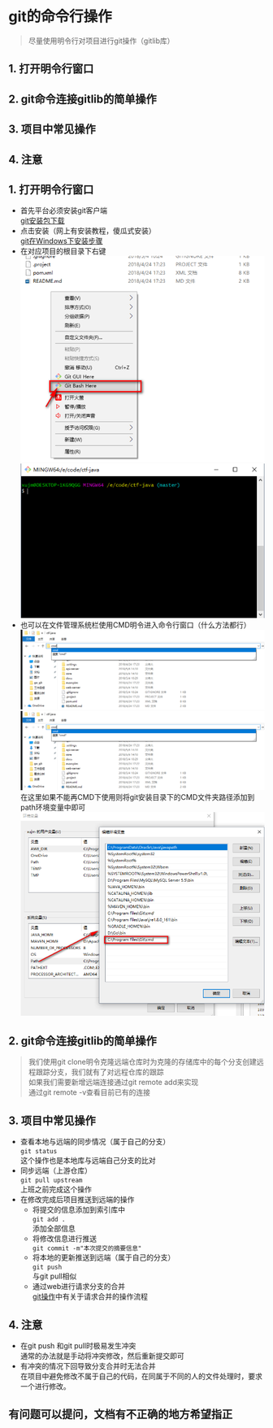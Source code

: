 # git的命令行操作
>尽量使用明令行对项目进行git操作（gitlib库）  

## 1. 打开明令行窗口  
## 2. git命令连接gitlib的简单操作
## 3. 项目中常见操作
## 4. 注意

## 1. 打开明令行窗口
- 首先平台必须安装git客户端  
	[git安装包下载](https://github.com/git-for-windows/git/releases/download/v2.17.0.windows.1/Git-2.17.0-64-bit.exe "git的安装")
- 点击安装（网上有安装教程，傻瓜式安装）     
	[git在Windows下安装步骤](https://blog.csdn.net/jiguanghoverli/article/details/7902791)
- 在对应项目的根目录下右键  
	![](https://github.com/MarkXv/staticFile/blob/master/img/go_git/2018-05-06_145852.png)  
	![](https://github.com/MarkXv/staticFile/blob/master/img/go_git/2018-05-06_150524.png)  
- 也可以在文件管理系统栏使用CMD明令进入命令行窗口（什么方法都行）  
	![](https://github.com/MarkXv/staticFile/blob/master/img/go_git/2018-05-06_150610.png)  
	![](https://github.com/MarkXv/staticFile/blob/master/img/go_git/2018-05-06_150610.png)  
	在这里如果不能再CMD下使用则将git安装目录下的CMD文件夹路径添加到path环境变量中即可  
	![](https://github.com/MarkXv/staticFile/blob/master/img/go_git/2018-05-06_151158.png)  
## 2. git命令连接gitlib的简单操作
> 我们使用git clone明令克隆远端仓库时为克隆的存储库中的每个分支创建远程跟踪分支，我们就有了对远程仓库的跟踪  
> 如果我们需要新增远端连接通过git remote add来实现  
> 通过git remote -v查看目前已有的连接
## 3. 项目中常见操作
- 查看本地与远端的同步情况（属于自己的分支）  
	`git status`  
	这个操作也是本地库与远端自己分支的比对
- 同步远端（上游仓库）  
	`git pull upstream `   
	上班之前完成这个操作
- 在修改完成后项目推送到远端的操作
	- 将提交的信息添加到索引库中  
		`git add .`  
		添加全部信息
	- 将修改信息进行推送  
		`git commit -m"本次提交的摘要信息" ` 
	- 将本地的更新推送到远端（属于自己的分支）  
		`git push `  
		与git pull相似
	- 通过web进行请求分支的合并    
		[git操作](https://github.com/MarkXv/staticFile/blob/master/docs/Windows%E4%B8%8BEclipse%E4%B8%ADGit%E7%9A%84%E5%9F%BA%E6%9C%AC%E6%93%8D%E4%BD%9C.md)中有关于请求合并的操作流程  
## 4. 注意
- 在git push 和git pull时极易发生冲突  
	通常的办法就是手动将冲突修改，然后重新提交即可
- 有冲突的情况下回导致分支合并时无法合并  
	在项目中避免修改不属于自己的代码，在同属于不同的人的文件处理时，要求一个进行修改。

## 有问题可以提问，文档有不正确的地方希望指正



		